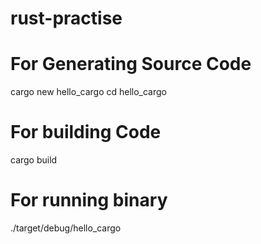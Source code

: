# rust-practise

For Generating Source Code
==========================
cargo new hello_cargo
cd hello_cargo

For building Code
================
cargo build

For running binary
=================
./target/debug/hello_cargo
